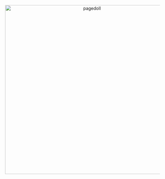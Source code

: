 <center>
  <div class="fixed-bottom pb-2" style="center:inherit;bottom:1%;">
<img src="https://pbs.twimg.com/media/Gpa7K4FaoAAtUtT?format=jpg&name=4096x4096" class="fa-bounce tooltipster hidden-sm-down" alt="pagedoll"
style="width:550px;">
</div>
</center>

